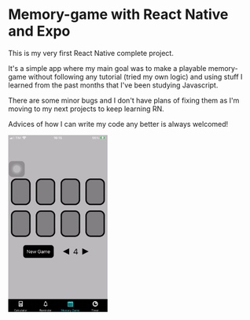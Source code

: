 # Memory-game with React Native and Expo

This is my very first React Native complete project.

It's a simple app where my main goal was to make a playable memory-game without following any tutorial (tried my own logic) and using stuff I learned from the past months that I've been studying Javascript.

There are some minor bugs and I don't have plans of fixing them as I'm moving to my next projects to keep learning RN.

Advices of how I can write my code any better is always welcomed!


<img src="https://github.com/caickdias/memory-game/blob/main/examples/memory-game-gif-12fps-23sec.gif" width="40%" height="40%"/>
